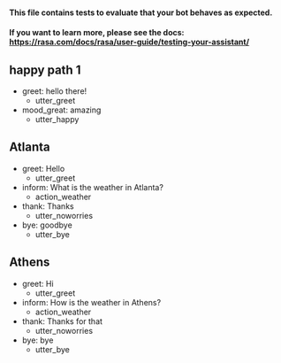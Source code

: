 #### This file contains tests to evaluate that your bot behaves as expected.
#### If you want to learn more, please see the docs: https://rasa.com/docs/rasa/user-guide/testing-your-assistant/

## happy path 1
* greet: hello there!
  - utter_greet
* mood_great: amazing
  - utter_happy

## Atlanta
* greet: Hello
  - utter_greet
* inform: What is the weather in Atlanta?
  - action_weather
* thank: Thanks
  - utter_noworries
* bye: goodbye
  - utter_bye

## Athens
* greet: Hi
  - utter_greet
* inform: How is the weather in Athens?
  - action_weather
* thank: Thanks for that
  - utter_noworries
* bye: bye
  - utter_bye
